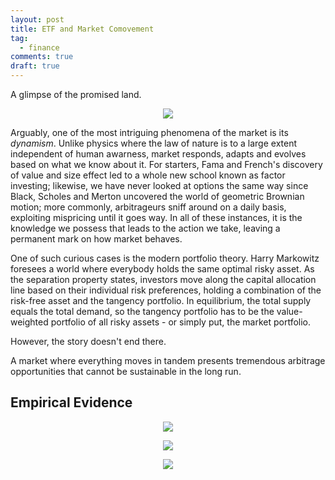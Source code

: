 ```yaml
---
layout: post
title: ETF and Market Comovement
tag:
  - finance
comments: true
draft: true
---
```


A glimpse of the promised land.

<p align="center">
  <img src="https://shawenyao.github.io/ETF-vs-rho/output/efficient_frontier1.svg" />
</p>

Arguably, one of the most intriguing phenomena of the market is its _dynamism_. Unlike physics where the law of nature is to a large extent independent of human awarness, market responds, adapts and evolves based on what we know about it. For starters, Fama and French's discovery of value and size effect led to a whole new school known as factor investing; likewise, we have never looked at options the same way since Black, Scholes and Merton uncovered the world of geometric Brownian motion; more commonly, arbitrageurs sniff around on a daily basis, exploiting mispricing until it goes way. In all of these instances, it is the knowledge we possess that leads to the action we take, leaving a permanent mark on how market behaves.

One of such curious cases is the modern portfolio theory. Harry Markowitz foresees a world where everybody holds the same optimal risky asset. As the separation property states, investors move along the capital allocation line based on their individual risk preferences, holding a combination of the risk-free asset and the tangency portfolio. In equilibrium, the total supply equals the total demand, so the tangency portfolio has to be the value-weighted portfolio of all risky assets - or simply put, the market portfolio.

However, the story doesn't end there.

A market where everything moves in tandem presents tremendous arbitrage opportunities that cannot be sustainable in the long run.

## Empirical Evidence

<p align="center">
  <img src="https://shawenyao.github.io/ETF-vs-rho/output/event_study1_monthly_rho.svg" />
</p>

<p align="center">
  <img src="https://shawenyao.github.io/ETF-vs-rho/output/event_study2_monthly_rho_distribution.svg" />
</p>

<p align="center">
  <img src="https://shawenyao.github.io/ETF-vs-rho/output/event_study3_plot3_pre_post_distribution.svg" />
</p>
